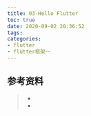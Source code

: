 ```yaml
---
title: 03-Hello Flutter
toc: true
date: 2020-09-02 20:36:52
tags:
categories:
- flutter
- flutter框架一
---
```






## 参考资料
> - []()
> - []()
